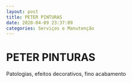 ```yaml
---
layout: post
title: PETER PINTURAS
date: 2020-04-09 23:37:09 
categories: Serviços e Manutenção
---
```


# PETER PINTURAS

Patologias, efeitos decorativos, fino acabamento
